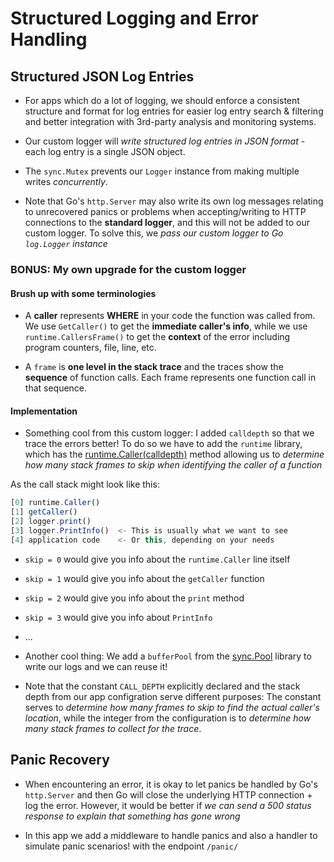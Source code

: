# Structured Logging and Error Handling

## Structured JSON Log Entries

- For apps which do a lot of logging, we should enforce a consistent structure and format for log entries for easier log entry search & filtering and better integration with 3rd-party analysis and monitoring systems.

- Our custom logger will *write structured log entries in JSON format* - each log entry is a single JSON object.
- The `sync.Mutex` prevents our `Logger` instance from making multiple writes *concurrently*. 

- Note that Go's `http.Server` may also write its own log messages relating to unrecovered panics or problems when accepting/writing to HTTP connections to the **standard logger**, and this will not be added to our custom logger. To solve this, we *pass our custom logger to Go `log.Logger` instance*

### BONUS: My own upgrade for the custom logger

#### Brush up with some terminologies

- A **caller** represents **WHERE** in your code the function was called from. We use `GetCaller()` to get the **immediate caller's info**,  while we use `runtime.CallersFrame()` to get the **context** of the error including program counters, file, line, etc.

- A `frame` is **one level in the stack trace** and the traces show the **sequence** of function calls. Each frame represents one function call in that sequence.

#### Implementation

- Something cool from this custom logger: I added `calldepth` so that we trace the errors better! To do so we have to add the `runtime` library, which has the [runtime.Caller(calldepth)](https://pkg.go.dev/runtime#Caller) method allowing us to *determine how many stack frames to skip when identifying the caller of a function*

As the call stack might look like this:

```js
[0] runtime.Caller()
[1] getCaller()
[2] logger.print()
[3] logger.PrintInfo()  <- This is usually what we want to see
[4] application code    <- Or this, depending on your needs
```

- `skip = 0` would give you info about the `runtime.Caller` line itself
- `skip = 1` would give you info about the `getCaller` function
- `skip = 2` would give you info about the `print` method
- `skip = 3` would give you info about `PrintInfo`
- ...


- Another cool thing: We add a `bufferPool` from the [sync.Pool](https://pkg.go.dev/sync#Pool) library to write our logs and we can reuse it!

- Note that the constant `CALL_DEPTH` explicitly declared and the stack depth from our app configration serve different purposes: The constant serves to *determine how many frames to skip to find the actual caller's location*, while the integer from the configuration is to *determine how many stack frames to collect for the trace*.

## Panic Recovery

- When encountering an error, it is okay to let panics be handled by Go's `http.Server` and then Go will close the underlying HTTP connection + log the error. However, it would be better if *we can send a 500 status response to explain that something has gone wrong*

- In this app we add a middleware to handle panics and also a handler to simulate panic scenarios! with the endpoint `/panic/`
